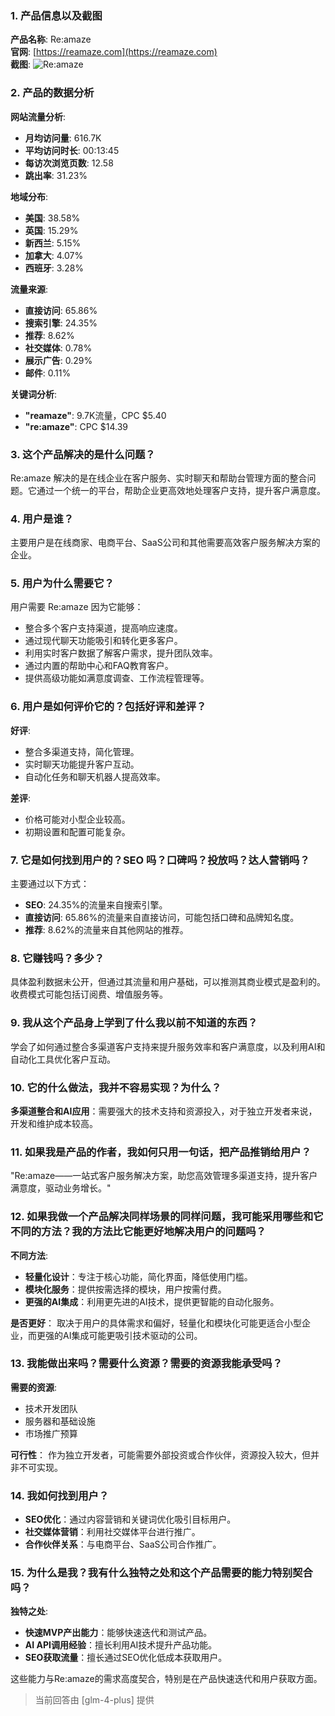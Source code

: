 ### 1. 产品信息以及截图

**产品名称**: Re:amaze  
**官网**: [https://reamaze.com](https://reamaze.com)  
**截图**: ![Re:amaze](https://cdn-images.toolify.ai/170349879894387310.jpg)

### 2. 产品的数据分析

**网站流量分析**:
- **月均访问量**: 616.7K
- **平均访问时长**: 00:13:45
- **每访次浏览页数**: 12.58
- **跳出率**: 31.23%

**地域分布**:
- **美国**: 38.58%
- **英国**: 15.29%
- **新西兰**: 5.15%
- **加拿大**: 4.07%
- **西班牙**: 3.28%

**流量来源**:
- **直接访问**: 65.86%
- **搜索引擎**: 24.35%
- **推荐**: 8.62%
- **社交媒体**: 0.78%
- **展示广告**: 0.29%
- **邮件**: 0.11%

**关键词分析**:
- **"reamaze"**: 9.7K流量，CPC $5.40
- **"re:amaze"**: CPC $14.39

### 3. 这个产品解决的是什么问题？

Re:amaze 解决的是在线企业在客户服务、实时聊天和帮助台管理方面的整合问题。它通过一个统一的平台，帮助企业更高效地处理客户支持，提升客户满意度。

### 4. 用户是谁？

主要用户是在线商家、电商平台、SaaS公司和其他需要高效客户服务解决方案的企业。

### 5. 用户为什么需要它？

用户需要 Re:amaze 因为它能够：
- 整合多个客户支持渠道，提高响应速度。
- 通过现代聊天功能吸引和转化更多客户。
- 利用实时客户数据了解客户需求，提升团队效率。
- 通过内置的帮助中心和FAQ教育客户。
- 提供高级功能如满意度调查、工作流程管理等。

### 6. 用户是如何评价它的？包括好评和差评？

**好评**:
- 整合多渠道支持，简化管理。
- 实时聊天功能提升客户互动。
- 自动化任务和聊天机器人提高效率。

**差评**:
- 价格可能对小型企业较高。
- 初期设置和配置可能复杂。

### 7. 它是如何找到用户的？SEO 吗？口碑吗？投放吗？达人营销吗？

主要通过以下方式：
- **SEO**: 24.35%的流量来自搜索引擎。
- **直接访问**: 65.86%的流量来自直接访问，可能包括口碑和品牌知名度。
- **推荐**: 8.62%的流量来自其他网站的推荐。

### 8. 它赚钱吗？多少？

具体盈利数据未公开，但通过其流量和用户基础，可以推测其商业模式是盈利的。收费模式可能包括订阅费、增值服务等。

### 9. 我从这个产品身上学到了什么我以前不知道的东西？

学会了如何通过整合多渠道客户支持来提升服务效率和客户满意度，以及利用AI和自动化工具优化客户互动。

### 10. 它的什么做法，我并不容易实现？为什么？

**多渠道整合和AI应用**：需要强大的技术支持和资源投入，对于独立开发者来说，开发和维护成本较高。

### 11. 如果我是产品的作者，我如何只用一句话，把产品推销给用户？

"Re:amaze——一站式客户服务解决方案，助您高效管理多渠道支持，提升客户满意度，驱动业务增长。"

### 12. 如果我做一个产品解决同样场景的同样问题，我可能采用哪些和它不同的方法？我的方法比它能更好地解决用户的问题吗？

**不同方法**:
- **轻量化设计**：专注于核心功能，简化界面，降低使用门槛。
- **模块化服务**：提供按需选择的模块，用户按需付费。
- **更强的AI集成**：利用更先进的AI技术，提供更智能的自动化服务。

**是否更好**：
取决于用户的具体需求和偏好，轻量化和模块化可能更适合小型企业，而更强的AI集成可能更吸引技术驱动的公司。

### 13. 我能做出来吗？需要什么资源？需要的资源我能承受吗？

**需要的资源**:
- 技术开发团队
- 服务器和基础设施
- 市场推广预算

**可行性**：
作为独立开发者，可能需要外部投资或合作伙伴，资源投入较大，但并非不可实现。

### 14. 我如何找到用户？

- **SEO优化**：通过内容营销和关键词优化吸引目标用户。
- **社交媒体营销**：利用社交媒体平台进行推广。
- **合作伙伴关系**：与电商平台、SaaS公司合作推广。

### 15. 为什么是我？我有什么独特之处和这个产品需要的能力特别契合吗？

**独特之处**:
- **快速MVP产出能力**：能够快速迭代和测试产品。
- **AI API调用经验**：擅长利用AI技术提升产品功能。
- **SEO获取流量**：擅长通过SEO优化低成本获取用户。

这些能力与Re:amaze的需求高度契合，特别是在产品快速迭代和用户获取方面。

> 当前回答由 [glm-4-plus] 提供